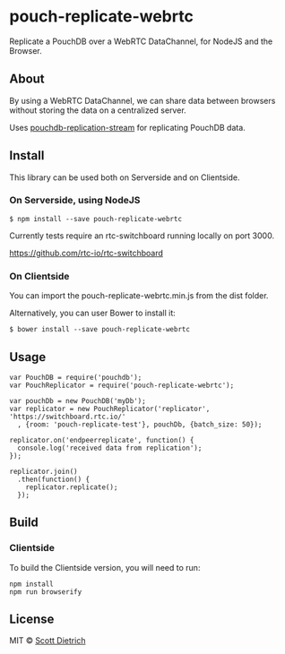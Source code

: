 #  pouch-replicate-webrtc

Replicate a PouchDB over a WebRTC DataChannel, for NodeJS and the Browser.

## About

By using a WebRTC DataChannel, we can share data between browsers without storing 
the data on a centralized server.

Uses [pouchdb-replication-stream](https://github.com/nolanlawson/pouchdb-replication-stream)
for replicating PouchDB data.

## Install

This library can be used both on Serverside and on Clientside.

### On Serverside, using NodeJS

```
$ npm install --save pouch-replicate-webrtc
```

Currently tests require an rtc-switchboard running locally on port 3000.

https://github.com/rtc-io/rtc-switchboard

### On Clientside

You can import the pouch-replicate-webrtc.min.js from the dist folder.

Alternatively, you can user Bower to install it:
```
$ bower install --save pouch-replicate-webrtc
```

## Usage

```
var PouchDB = require('pouchdb');
var PouchReplicator = require('pouch-replicate-webrtc');

var pouchDb = new PouchDB('myDb');
var replicator = new PouchReplicator('replicator', 'https://switchboard.rtc.io/'
  , {room: 'pouch-replicate-test'}, pouchDb, {batch_size: 50});

replicator.on('endpeerreplicate', function() {
  console.log('received data from replication');
});

replicator.join()
  .then(function() {
    replicator.replicate();
  });

```

## Build

### Clientside

To build the Clientside version, you will need to run:

```
npm install
npm run browserify
```

## License

MIT © [Scott Dietrich](http://minutestopost.com)

